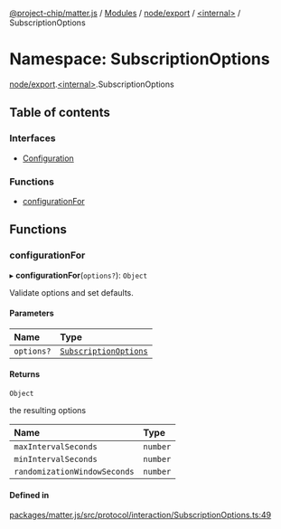[@project-chip/matter.js](../README.md) / [Modules](../modules.md) / [node/export](node_export.md) / [\<internal\>](node_export._internal_.md) / SubscriptionOptions

# Namespace: SubscriptionOptions

[node/export](node_export.md).[\<internal\>](node_export._internal_.md).SubscriptionOptions

## Table of contents

### Interfaces

- [Configuration](../interfaces/node_export._internal_.SubscriptionOptions.Configuration.md)

### Functions

- [configurationFor](node_export._internal_.SubscriptionOptions.md#configurationfor)

## Functions

### configurationFor

▸ **configurationFor**(`options?`): `Object`

Validate options and set defaults.

#### Parameters

| Name | Type |
| :------ | :------ |
| `options?` | [`SubscriptionOptions`](../interfaces/node_export._internal_.SubscriptionOptions-1.md) |

#### Returns

`Object`

the resulting options

| Name | Type |
| :------ | :------ |
| `maxIntervalSeconds` | `number` |
| `minIntervalSeconds` | `number` |
| `randomizationWindowSeconds` | `number` |

#### Defined in

[packages/matter.js/src/protocol/interaction/SubscriptionOptions.ts:49](https://github.com/project-chip/matter.js/blob/c0d55745d5279e16fdfaa7d2c564daa31e19c627/packages/matter.js/src/protocol/interaction/SubscriptionOptions.ts#L49)

